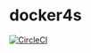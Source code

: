 # docker4s

[![CircleCI](https://circleci.com/gh/bhuemer/docker4s.svg?style=svg&circle-token=ef5511de1818d46e6cce2e2d84ee7bbd2b1ff40b)](https://circleci.com/gh/bhuemer/docker4s)